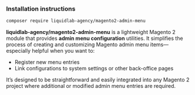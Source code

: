 ### Installation instructions

```bash
composer require liquidlab-agency/magento2-admin-menu
```
**liquidlab-agency/magento2-admin-menu** is a lightweight Magento 2 module that provides **admin menu configuration** utilities. It simplifies the process of creating and customizing Magento admin menu items—especially helpful when you want to:

- Register new menu entries
- Link configurations to system settings or other back-office pages

It’s designed to be straightforward and easily integrated into any Magento 2 project where additional or modified admin menu entries are required.
